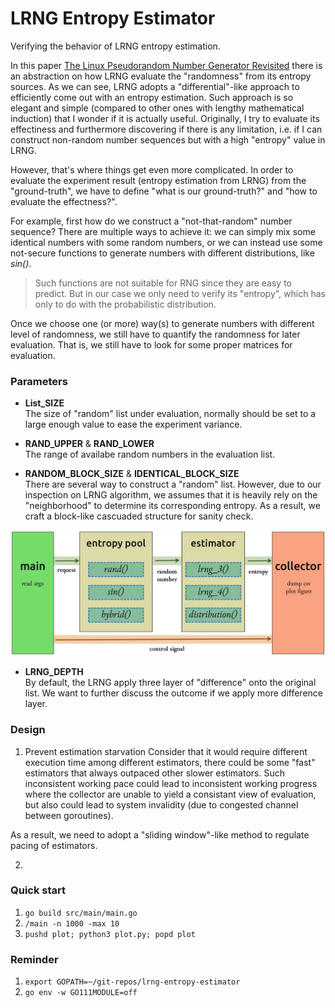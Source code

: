 # LRNG Entropy Estimator
Verifying the behavior of LRNG entropy estimation.

In this paper [The Linux Pseudorandom Number Generator Revisited](https://eprint.iacr.org/2012/251.pdf) there is an  abstraction on how LRNG evaluate the "randomness" from its entropy sources. As we can see, LRNG adopts a "differential"-like approach to efficiently come out with an entropy estimation. Such approach is so elegant and simple (compared to other ones with lengthy mathematical induction) that I wonder if it is actually useful. Originally, I try to evaluate its effectiness and furthermore discovering if there is any limitation, i.e. if I can construct non-random number sequences but with a high "entropy" value in LRNG.

However, that's where things get even more complicated. In order to evaluate the experiment result (entropy estimation from LRNG) from the "ground-truth", we have to define "what is our ground-truth?" and "how to evaluate the effectness?".

For example, first how do we construct a "not-that-random" number sequence? There are multiple ways to achieve it: we can simply mix some identical numbers with some random numbers, or we can instead use some not-secure functions to generate 
numbers with different distributions, like *sin()*.

> Such functions are not suitable for RNG since they are easy to predict. But in our case we only need to verify its "entropy", which has only to do with the probabilistic distribution.

Once we choose one (or more) way(s) to generate numbers with different level of randomness, we still have to quantify the randomness for later evaluation. That is, we still have to look for some proper matrices for evaluation.

### Parameters

- **List_SIZE**  
The size of "random" list under evaluation, normally should be set to a large enough value to ease the experiment variance.

- **RAND_UPPER** & **RAND_LOWER**  
The range of availabe random numbers in the evaluation list.

- **RANDOM_BLOCK_SIZE** & **IDENTICAL_BLOCK_SIZE**  
There are several way to construct a "random" list. However, due to our inspection on LRNG algorithm, we assumes that it is heavily rely on the "neighborhood" to determine its corresponding entropy. As a result, we craft a block-like cascuaded structure for sanity check.

![Structure for evaluation system](./figure/workflow.jpg "Structure for evaluation system")

- **LRNG_DEPTH**  
By default, the LRNG apply three layer of "difference" onto the original list. We want to further discuss the outcome if we apply more difference layer.

### Design

1. Prevent estimation starvation
Consider that it would require different execution time among different estimators, there could be some "fast" estimators that always outpaced other slower estimators. 
Such inconsistent working pace could lead to inconsistent working progress where 
the collector are unable to yield a consistant view of evaluation, but also could lead to system invalidity (due to congested channel between goroutines).

As a result, we need to adopt a "sliding window"-like method to regulate pacing of 
estimators.

2. 


### Quick start

1. `go build src/main/main.go`
2. `/main -n 1000 -max 10`
3. `pushd plot; python3 plot.py; popd plot`

### Reminder
1. `export GOPATH=~/git-repos/lrng-entropy-estimator`
2. `go env -w GO111MODULE=off`
